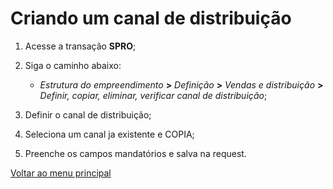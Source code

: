 # Criando um canal de distribuição

1. Acesse a transação **SPRO**;
2. Siga o caminho abaixo:

    - *Estrutura do empreendimento* **>** *Definição* **>** *Vendas e distribuição* **>** *Definir, copiar, eliminar, verificar canal de distribuição*;

3. Definir o canal de distribuição;
4. Seleciona um canal ja existente e COPIA; 
5. Preenche os campos mandatórios e salva na request.


[Voltar ao menu principal](./README.md)